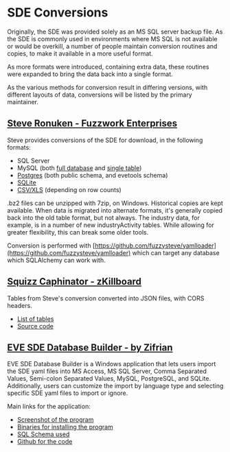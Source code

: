 # SDE Conversions

Originally, the SDE was provided solely as an MS SQL server backup file. As the SDE is commonly used in environments where MS SQL is not available or would be overkill, a number of people maintain conversion routines and copies, to make it available in a more useful format.

As more formats were introduced, containing extra data, these routines were expanded to bring the data back into a single format.

As the various methods for conversion result in differing versions, with different layouts of data, conversions will be listed by the primary maintainer.

## [Steve Ronuken - Fuzzwork Enterprises](https://www.fuzzwork.co.uk/dump/)

Steve provides conversions of the SDE for download, in the following formats:

* SQL Server
* MySQL (both [full database](https://www.fuzzwork.co.uk/dump/mysql-latest.tar.bz2) and [single table](https://www.fuzzwork.co.uk/dump/latest/))
* [Postgres](https://www.fuzzwork.co.uk/dump/postgres-latest.dmp.bz2) (both public schema, and evetools schema)
* [SQLite](https://www.fuzzwork.co.uk/dump/sqlite-latest.sqlite.bz2)
* [CSV/XLS](https://www.fuzzwork.co.uk/dump/latest/) (depending on row counts)

.bz2 files can be unzipped with 7zip, on Windows.
Historical copies are kept available. When data is migrated into alternate formats, it's generally copied back into the old table format, but not always. The industry data, for example, is in a number of new industryActivity tables. While allowing for greater flexibility, this can break some older tools.

Conversion is performed with [https://github.com/fuzzysteve/yamlloader](https://github.com/fuzzysteve/yamlloader) which can target any database which SQLAlchemy can work with.

## [Squizz Caphinator - zKillboard](http://sde.zzeve.com/)

Tables from Steve's conversion converted into JSON files, with CORS headers.

* [List of tables](http://sde.zzeve.com/tables.json)
* [Source code](https://github.com/cvweiss/sde2json/)

## [EVE SDE Database Builder - by Zifrian](https://forums.eveonline.com/default.aspx?g=posts&t=500859)
EVE SDE Database Builder is a Windows application that lets users import the SDE yaml files into MS Access, MS SQL Server, Comma Separated Values, Semi-colon Separated Values, MySQL, PostgreSQL, and SQLite. Additionally, users can customize the import by language type and selecting specific SDE yaml files to import or ignore.

Main links for the application:
* [Screenshot of the program](http://i.imgur.com/iQIyUrw.png)
* [Binaries for installing the program](https://github.com/EVEIPH/EVE-SDE-Database-Builder/raw/master/Latest%20Files/EVE%20SDE%20Database%20Builder%20Install.zip)
* [SQL Schema used](https://github.com/EVEIPH/EVE-SDE-Database-Builder/blob/master/Latest%20Files/EVESDEDB_Schema.sql)
* [Github for the code](https://github.com/EVEIPH/EVE-SDE-Database-Builder)
